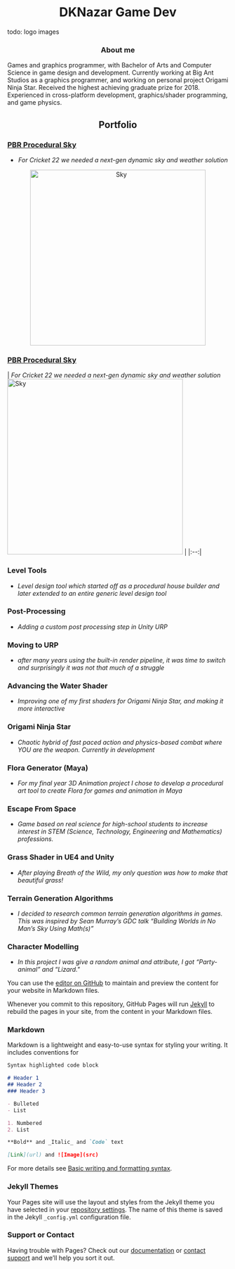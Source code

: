 <h1 align="center"> DKNazar Game Dev </h1>

todo: logo images

<h3 align="center"> About me </h3>

Games and graphics programmer, with Bachelor of Arts and Computer Science in game design and development. Currently working at Big Ant Studios as a graphics programmer, and working on personal project Origami Ninja Star. Received the highest achieving graduate prize for 2018. Experienced in cross-platform development, graphics/shader programming, and game physics.

<h2 align="center"> Portfolio </h2>

### [PBR Procedural Sky](procedural-sky)
<div align="center">
<ul>
<li><em>For Cricket 22 we needed a next-gen dynamic sky and weather solution</em></li>
</ul>
</div>
<p align="center">
  <img width="400" src="https://user-images.githubusercontent.com/9927690/175769991-b1a08428-98b9-444b-adc9-80b0b6773fa9.png" alt="Sky">
</p>

### [PBR Procedural Sky](procedural-sky)
| *For Cricket 22 we needed a next-gen dynamic sky and weather solution* <img width="400" src="https://user-images.githubusercontent.com/9927690/175769991-b1a08428-98b9-444b-adc9-80b0b6773fa9.png" alt="Sky"> 
|
|:--:|

### Level Tools
- *Level design tool which started off as a procedural house builder and later extended to an entire generic level design tool*

### Post-Processing
- *Adding a custom post processing step in Unity URP*

### Moving to URP
- *after many years using the built-in render pipeline, it was time to switch and surprisingly it was not that much of a struggle*

### Advancing the Water Shader
- *Improving one of my first shaders for Origami Ninja Star, and making it more interactive*

### Origami Ninja Star
- *Chaotic hybrid of fast paced action and physics-based combat where YOU are the weapon. Currently in development*

### Flora Generator (Maya)
- *For my final year 3D Animation project I chose to develop a procedural art tool to create Flora for games and animation in Maya*

### Escape From Space
- *Game based on real science for high-school students to increase interest in STEM (Science, Technology, Engineering and Mathematics) professions.*

### Grass Shader in UE4 and Unity
- *After playing Breath of the Wild, my only question was how to make that beautiful grass!*

### Terrain Generation Algorithms
- *I decided to research common terrain generation algorithms in games. This was inspired by Sean Murray’s GDC talk “Building Worlds in No Man’s Sky Using Math(s)”*

### Character Modelling
- *In this project I was give a random animal and attribute, I got “Party-animal” and “Lizard."*

You can use the [editor on GitHub](https://github.com/DKNazar/dknazar.github.io/edit/main/index.md) to maintain and preview the content for your website in Markdown files.

Whenever you commit to this repository, GitHub Pages will run [Jekyll](https://jekyllrb.com/) to rebuild the pages in your site, from the content in your Markdown files.

### Markdown

Markdown is a lightweight and easy-to-use syntax for styling your writing. It includes conventions for

```markdown
Syntax highlighted code block

# Header 1
## Header 2
### Header 3

- Bulleted
- List

1. Numbered
2. List

**Bold** and _Italic_ and `Code` text

[Link](url) and ![Image](src)
```

For more details see [Basic writing and formatting syntax](https://docs.github.com/en/github/writing-on-github/getting-started-with-writing-and-formatting-on-github/basic-writing-and-formatting-syntax).

### Jekyll Themes

Your Pages site will use the layout and styles from the Jekyll theme you have selected in your [repository settings](https://github.com/DKNazar/dknazar.github.io/settings/pages). The name of this theme is saved in the Jekyll `_config.yml` configuration file.

### Support or Contact

Having trouble with Pages? Check out our [documentation](https://docs.github.com/categories/github-pages-basics/) or [contact support](https://support.github.com/contact) and we’ll help you sort it out.
